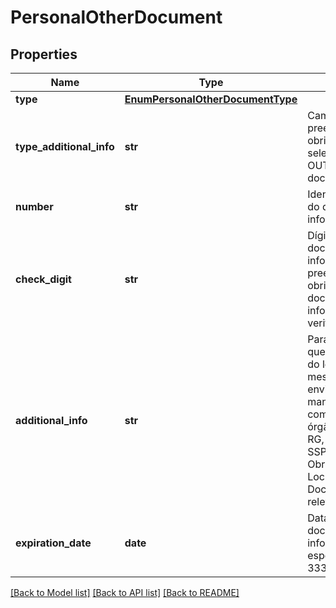 # PersonalOtherDocument

## Properties
Name | Type | Description | Notes
------------ | ------------- | ------------- | -------------
**type** | [**EnumPersonalOtherDocumentType**](EnumPersonalOtherDocumentType.md) |  | 
**type_additional_info** | **str** | Campo livre de preenchimento obrigatório se selecionada a opção OUTROS tipos de documentos | [optional] 
**number** | **str** | Identificação/Número do documento informado | 
**check_digit** | **str** | Dígito verificador do documento informado. De preenchimento obrigatório se o documento informado tiver dígito verificador | [optional] 
**additional_info** | **str** | Para documentos em que se aplique o uso do local de emissão o mesmo deve ser enviado mandatoriamente, com a informação de órgão e UF. Exemplo: RG, local de emissão: SSP/RS. [Restrição] Obrigatório quando o Local de Emissão do Documento for relevante.  | [optional] 
**expiration_date** | **date** | Data de validade do documento informado, conforme especificação RFC-3339. | [optional] 

[[Back to Model list]](../README.md#documentation-for-models) [[Back to API list]](../README.md#documentation-for-api-endpoints) [[Back to README]](../README.md)

